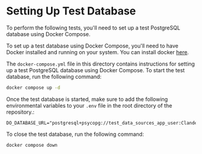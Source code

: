 

# Setting Up Test Database

To perform the following tests, you'll need to set up a test PostgreSQL database using Docker Compose.

To set up a test database using Docker Compose, you'll need to have Docker installed and running on your system. You can install docker [here](https://docs.docker.com/engine/install/).

The `docker-compose.yml` file in this directory contains instructions for setting up a test PostgreSQL database using Docker Compose. To start the test database, run the following command:
```bash
docker compose up -d
```

Once the test database is started, make sure to add the following environmental variables to your `.env` file in the root directory of the repository.:
```dotenv
DO_DATABASE_URL="postgresql+psycopg://test_data_sources_app_user:ClandestineCornucopiaCommittee@127.0.0.1:5432/test_data_sources_app_db"
```

To close the test database, run the following command:
```bash
docker compose down
```